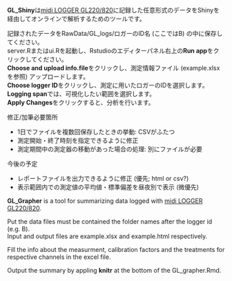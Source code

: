 **GL_Shiny**は[midi LOGGER GL220/820](http://www.graphtec.co.jp/site_instrument/instrument/gl220/)に記録した任意形式のデータをShinyを経由してオンラインで解析するためのツールです。  

記録されたデータをRawData/GL_logs/ロガーのID名 (ここではB) の中に保存してください。   
server.Rまたはui.Rを起動し、Rstudioのエディターパネル右上の**Run app**をクリックしてください。  
**Choose and upload info.file**をクリックし、測定情報ファイル (example.xlsxを参照) アップロードします。  
**Choose logger ID**をクリックし、測定に用いたロガーのIDを選択します。  
**Logging span**では、可視化したい範囲を選択します。  
**Apply Changes**をクリックすると、分析を行います。  

修正/加筆必要箇所  
* 1日でファイルを複数回保存したときの挙動: CSVがふたつ  
* 測定開始・終了時刻を指定できるように修正    
* 測定期間中の測定器の移動があった場合の処理: 別にファイルが必要  

今後の予定
* レポートファイルを出力できるように修正 (優先; html or csv?)  
* 表示範囲内での測定値の平均値・標準偏差を昼夜別で表示 (微優先)  


**GL_Grapher** is a tool for summarizing data logged with [midi LOGGER GL220/820](http://www.graphtec.co.jp/site_instrument/instrument/gl220/).  

Put the data files must be contained the folder names after the logger id (e.g. B).   
Input and output files are example.xlsx and example.html respectively.  

Fill the info about the measurment, calibration factors and the treatments for respective channels in the excel file.  

Output the summary by appling **knitr** at the bottom of the GL_grapher.Rmd.  
